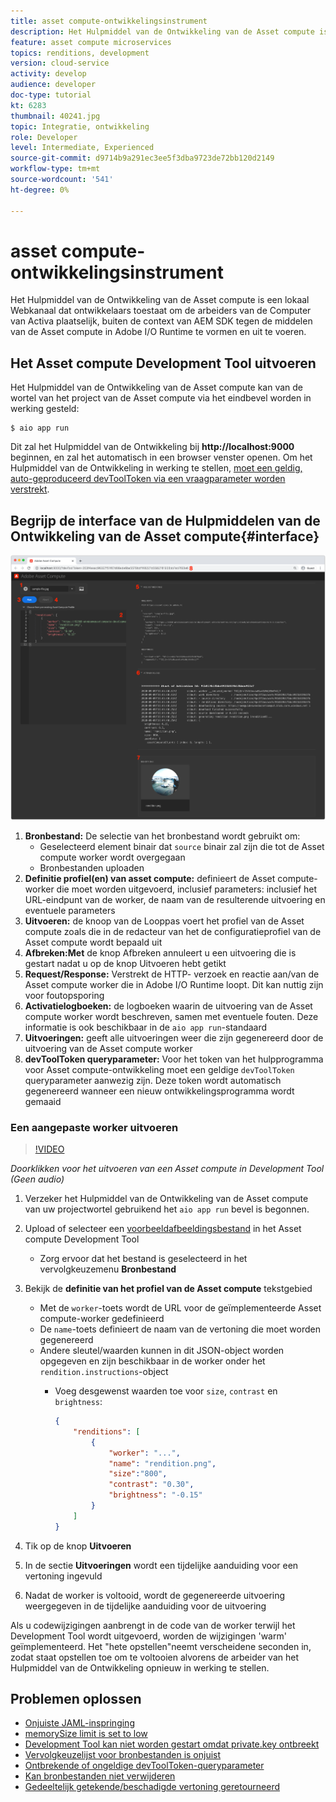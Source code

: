 ```yaml
---
title: asset compute-ontwikkelingsinstrument
description: Het Hulpmiddel van de Ontwikkeling van de Asset compute is een lokaal Webkanaal dat ontwikkelaars toestaat om de arbeiders van de Computer van Activa plaatselijk, buiten de context van AEM SDK tegen de middelen van de Asset compute in Adobe I/O Runtime te vormen en uit te voeren.
feature: asset compute microservices
topics: renditions, development
version: cloud-service
activity: develop
audience: developer
doc-type: tutorial
kt: 6283
thumbnail: 40241.jpg
topic: Integratie, ontwikkeling
role: Developer
level: Intermediate, Experienced
source-git-commit: d9714b9a291ec3ee5f3dba9723de72bb120d2149
workflow-type: tm+mt
source-wordcount: '541'
ht-degree: 0%

---
```



# asset compute-ontwikkelingsinstrument

Het Hulpmiddel van de Ontwikkeling van de Asset compute is een lokaal Webkanaal dat ontwikkelaars toestaat om de arbeiders van de Computer van Activa plaatselijk, buiten de context van AEM SDK tegen de middelen van de Asset compute in Adobe I/O Runtime te vormen en uit te voeren.

## Het Asset compute Development Tool uitvoeren

Het Hulpmiddel van de Ontwikkeling van de Asset compute kan van de wortel van het project van de Asset compute via het eindbevel worden in werking gesteld:

```
$ aio app run
```

Dit zal het Hulpmiddel van de Ontwikkeling bij __http://localhost:9000__ beginnen, en zal het automatisch in een browser venster openen. Om het Hulpmiddel van de Ontwikkeling in werking te stellen, [moet een geldig, auto-geproduceerd devToolToken via een vraagparameter worden verstrekt](#troubleshooting__devtooltoken).

## Begrijp de interface van de Hulpmiddelen van de Ontwikkeling van de Asset compute{#interface}

![asset compute-ontwikkelingsinstrument](./assets/development-tool/asset-compute-dev-tool.png)

1. __Bronbestand:__ De selectie van het bronbestand wordt gebruikt om:
   + Geselecteerd element binair dat `source` binair zal zijn die tot de Asset compute worker wordt overgegaan
   + Bronbestanden uploaden
1. __Definitie profiel(en) van asset compute:__ definieert de Asset compute-worker die moet worden uitgevoerd, inclusief parameters: inclusief het URL-eindpunt van de worker, de naam van de resulterende uitvoering en eventuele parameters
1. __Uitvoeren:__ de knoop van de Looppas voert het profiel van de Asset compute zoals die in de redacteur van het de configuratieprofiel van de Asset compute wordt bepaald uit
1. __Afbreken:Met__ de knop Afbreken annuleert u een uitvoering die is gestart nadat u op de knop Uitvoeren hebt getikt
1. __Request/Response:__ Verstrekt de HTTP- verzoek en reactie aan/van de Asset compute worker die in Adobe I/O Runtime loopt. Dit kan nuttig zijn voor foutopsporing
1. __Activatielogboeken:__ de logboeken waarin de uitvoering van de Asset compute worker wordt beschreven, samen met eventuele fouten. Deze informatie is ook beschikbaar in de `aio app run`-standaard
1. __Uitvoeringen:__ geeft alle uitvoeringen weer die zijn gegenereerd door de uitvoering van de Asset compute worker
1. __devToolToken queryparameter:__ Voor het token van het hulpprogramma voor Asset compute-ontwikkeling moet een geldige  `devToolToken` queryparameter aanwezig zijn. Deze token wordt automatisch gegenereerd wanneer een nieuw ontwikkelingsprogramma wordt gemaaid

### Een aangepaste worker uitvoeren

>[!VIDEO](https://video.tv.adobe.com/v/40241?quality=12&learn=on)

_Doorklikken voor het uitvoeren van een Asset compute in Development Tool (Geen audio)_

1. Verzeker het Hulpmiddel van de Ontwikkeling van de Asset compute van uw projectwortel gebruikend het `aio app run` bevel is begonnen.
1. Upload of selecteer een [voorbeeldafbeeldingsbestand](../assets/samples/sample-file.jpg) in het Asset compute Development Tool
   + Zorg ervoor dat het bestand is geselecteerd in het vervolgkeuzemenu __Bronbestand__
1. Bekijk de __definitie van het profiel van de Asset compute__ tekstgebied
   + Met de `worker`-toets wordt de URL voor de geïmplementeerde Asset compute-worker gedefinieerd
   + De `name`-toets definieert de naam van de vertoning die moet worden gegenereerd
   + Andere sleutel/waarden kunnen in dit JSON-object worden opgegeven en zijn beschikbaar in de worker onder het `rendition.instructions`-object
      + Voeg desgewenst waarden toe voor `size`, `contrast` en `brightness`:

         ```json
         {
             "renditions": [
                 {
                     "worker": "...",
                     "name": "rendition.png",
                     "size":"800",
                     "contrast": "0.30",
                     "brightness": "-0.15"
                 }
             ]
         }
         ```

1. Tik op de knop __Uitvoeren__
1. In de sectie __Uitvoeringen__ wordt een tijdelijke aanduiding voor een vertoning ingevuld
1. Nadat de worker is voltooid, wordt de gegenereerde uitvoering weergegeven in de tijdelijke aanduiding voor de uitvoering

Als u codewijzigingen aanbrengt in de code van de worker terwijl het Development Tool wordt uitgevoerd, worden de wijzigingen &#39;warm&#39; geïmplementeerd. Het &quot;hete opstellen&quot;neemt verscheidene seconden in, zodat staat opstellen toe om te voltooien alvorens de arbeider van het Hulpmiddel van de Ontwikkeling opnieuw in werking te stellen.

## Problemen oplossen

+ [Onjuiste JAML-inspringing](../troubleshooting.md#incorrect-yaml-indentation)
+ [memorySize limit is set to low](../troubleshooting.md#memorysize-limit-is-set-too-low)
+ [Development Tool kan niet worden gestart omdat private.key ontbreekt](../troubleshooting.md#missing-private-key)
+ [Vervolgkeuzelijst voor bronbestanden is onjuist](../troubleshooting.md#source-files-dropdown-incorrect)
+ [Ontbrekende of ongeldige devToolToken-queryparameter](../troubleshooting.md#missing-or-invalid-devtooltoken-query-parameter)
+ [Kan bronbestanden niet verwijderen](../troubleshooting.md#unable-to-remove-source-files)
+ [Gedeeltelijk getekende/beschadigde vertoning geretourneerd](../troubleshooting.md#rendition-returned-partially-drawn-or-corrupt)
